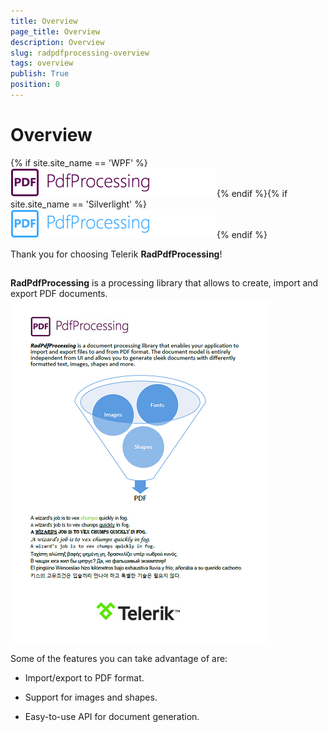 ```yaml
---
title: Overview
page_title: Overview
description: Overview
slug: radpdfprocessing-overview
tags: overview
publish: True
position: 0
---
```


# Overview

{% if site.site_name == 'WPF' %}![Rad Pdf Processing Logo wpf 2](images/RadPdfProcessing_Logo_wpf2.png){% endif %}{% if site.site_name == 'Silverlight' %}![Rad Pdf Processing Logo SL 2](images/RadPdfProcessing_Logo_SL2.png){% endif %}

Thank you for choosing Telerik __RadPdfProcessing__!
      

## 

__RadPdfProcessing__ is a processing library that allows to create, import and export PDF documents.
        ![Rad Pdf Processing Overview 01](images/RadPdfProcessing_Overview_01.PNG)

Some of the features you can take advantage of are:
        

* Import/export to PDF format.
            

* Support for images and shapes.
            

* Easy-to-use API for document generation.
            
